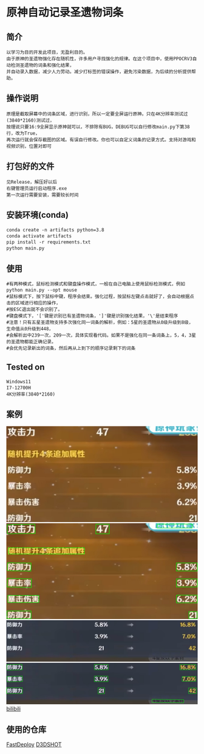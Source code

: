 # 原神自动记录圣遗物词条
## 简介
    以学习为目的开发此项目，无盈利目的。
    由于原神的圣遗物强化存在随机性，许多用户寻找强化的规律。在这个项目中，使用PPOCRV3自动检测圣遗物的词条和强化结果，
    并自动录入数据，减少人力劳动。减少打标签的错误操作，避免污染数据，为后续的分析提供帮助。

## 操作说明
    原理是截取屏幕中的词条区域，进行识别，所以一定要全屏运行原神。只在4K分辨率测试过(3840*2160)测试过，
    按理说只要16:9全屏显示原神就可以，不排除有BUG，DEBUG可以自行修改main.py下第38行，改为True，
    再次运行就会保存截图的区域。有误自行修改。你也可以自定义词条的记录方式。支持对游戏和视频识别，位置对即可

## 打包好的文件
    见Release，解压好以后
    右键管理员运行启动程序.exe
    第一次运行需要安装，需要较长时间
    
## 安装环境(conda)
    conda create -n artifacts python=3.8
    conda activate artifacts
    pip install -r requirements.txt
    python main.py

## 使用
    #有两种模式，鼠标检测模式和键盘操作模式，一般在自己电脑上使用鼠标检测模式，例如
    python main.py --opt mouse
    #鼠标模式下，按下鼠标中键，程序会结束。强化过程，按鼠标左键点击就好了，会自动根据点击的区域进行相应的操作，
    #按ESC退出就不会识别了。
    #键盘模式下，'['键是识别已有圣遗物词条，']'键是识别强化结果，'\'是结束程序
    #注意！只有五星圣遗物支持多次强化同一词条的解析，例如：5星的圣遗物从0级升级到8级，生命值从0升级到448，
    #会解析出中239一次，209一次，具体实现看代码。如果不是强化在同一条词条上，5，4，3星的圣遗物都能正确记录。
    #会优先记录新出的词条，然后再从上到下的顺序记录剩下的词条

## Tested on
    Windows11
    I7-12700H
    4K分辨率(3840*2160)

## 案例
![image](https://github.com/djlbet123/genshin_ocr_for_Artifacts/blob/master/img/img0.jpg)
![image](https://github.com/djlbet123/genshin_ocr_for_Artifacts/blob/master/img/visualized_result0.jpg)
![image](https://github.com/djlbet123/genshin_ocr_for_Artifacts/blob/master/img/img1.jpg)
![image](https://github.com/djlbet123/genshin_ocr_for_Artifacts/blob/master/img/visualized_result1.jpg)
[bilibili]()

## 使用的仓库
[FastDeploy](https://github.com/PaddlePaddle/FastDeploy)
[D3DSHOT](https://github.com/SerpentAI/D3DShot)